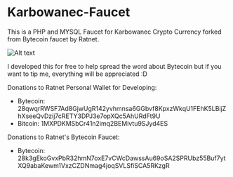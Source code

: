 # Karbowanec-Faucet

This is a PHP and MYSQL Faucet for Karbowanec Crypto Currency forked from Bytecoin faucet by Ratnet.





![Alt text](https://freebytecoin.cf/made-in-mexico.jpg?raw=true "Made in Mexico")


I developed this for free to help spread the word about Bytecoin but if you want to tip me, everything will be appreciated :D

Donations to Ratnet Personal Wallet for Developing:

* Bytecoin: 28qwqrRWSF7Ad8GjwUgR142yvhmnsa6GGbvf8KpxzWkqU1FEhK5LBijZhXseeQvDzij7cRETY3DPJ3e7opXQc5AhURdFt9U
* Bitcoin: 1MXPDKMSbCr41n2imq2BEMivtu9SJyd4ES

Donations to Ratnet's Bytecoin Faucet:
* Bytecoin: 28k3gEkoGvxPbR32hmN7oxE7vCWcDawssAu69oSA2SPRUbz55Buf7ytXQ9abaKewm1VxzCZDNmag4joqSVLSfiSCA5RKzgR
